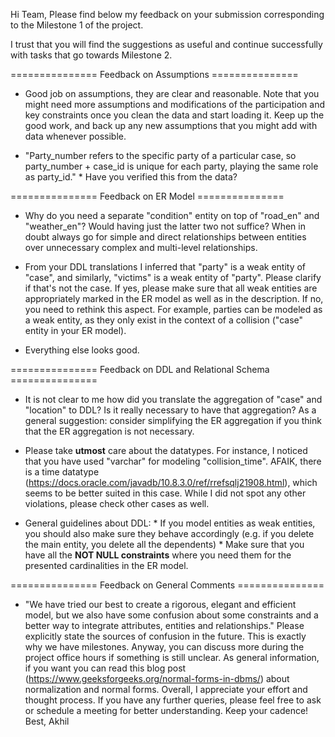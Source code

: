 Hi Team, Please find below my feedback on your submission corresponding to the Milestone 1 of the project. 

I trust that you will find the suggestions as useful and continue successfully with tasks that go towards Milestone 2. 

=============== Feedback on Assumptions =============== 

- Good job on assumptions, they are clear and reasonable. Note that you might need more assumptions and modifications of the participation and key constraints once you clean the data and start loading it. Keep up the good work, and back up any new assumptions that you might add with data whenever possible. 

- "Party_number refers to the specific party of a particular case, so party_number + case_id is unique for each party, playing the same role as party_id." * Have you verified this from the data? 

=============== Feedback on ER Model =============== 

- Why do you need a separate "condition" entity on top of "road_en" and "weather_en"? Would having just the latter two not suffice? When in doubt always go for simple and direct relationships between entities over unnecessary complex and multi-level relationships. 

- From your DDL translations I inferred that "party" is a weak entity of "case", and similarly, "victims" is a weak entity of "party". Please clarify if that's not the case. If yes, please make sure that all weak entities are appropriately marked in the ER model as well as in the description. If no, you need to rethink this aspect. For example, parties can be modeled as a weak entity, as they only exist in the context of a collision ("case" entity in your ER model). 

- Everything else looks good. 

=============== Feedback on DDL and Relational Schema =============== 

- It is not clear to me how did you translate the aggregation of "case" and "location" to DDL? Is it really necessary to have that aggregation? As a general suggestion: consider simplifying the ER aggregation if you think that the ER aggregation is not necessary. 

- Please take **utmost** care about the datatypes. 
  For instance, I noticed that you have used "varchar" for modeling "collision_time". AFAIK, there is a time datatype (https://docs.oracle.com/javadb/10.8.3.0/ref/rrefsqlj21908.html), which seems to be better suited in this case. While I did not spot any other violations, please check other cases as well. 

- General guidelines about DDL: * If you model entities as weak entities, you should also make sure they behave accordingly (e.g. if you delete the main entity, you delete all the dependents) * Make sure that you have all the **NOT NULL constraints** where you need them for the presented cardinalities in the ER model.

 =============== Feedback on General Comments =============== 
 - "We have tried our best to create a rigorous, elegant and efficient model, but we also have some confusion about some constraints and a better way to integrate attributes, entities and relationships." Please explicitly state the sources of confusion in the future. This is exactly why we have milestones. Anyway, you can discuss more during the project office hours if something is still unclear. As general information, if you want you can read this blog post (https://www.geeksforgeeks.org/normal-forms-in-dbms/) about normalization and normal forms. Overall, I appreciate your effort and thought process. If you have any further queries, please feel free to ask or schedule a meeting for better understanding. Keep your cadence! Best, Akhil